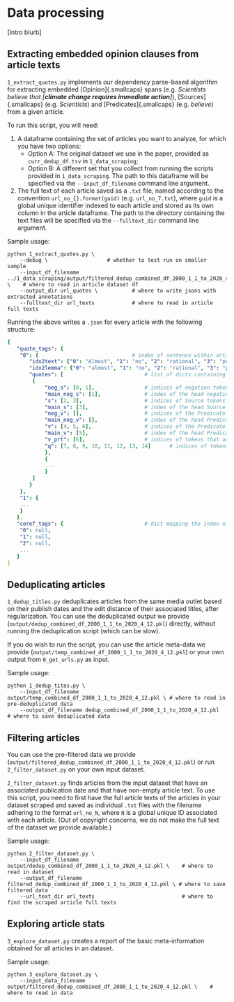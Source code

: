 # Data processing

[Intro blurb] 

## Extracting embedded opinion clauses from article texts

`1_extract_quotes.py` implements our dependency parse-based algorithm for extracting embedded [Opinion]{.smallcaps} spans (e.g. *Scientists believe that [**climate change requires immediate action**]*), [Sources]{.smallcaps} (e.g. *Scientists*) and [Predicates]{.smallcaps} (e.g. *believe*) from a given article. 

To run this script, you will need:
1. A dataframe containing the set of articles you want to analyze, for which you have two options:
	* Option A: The original dataset we use in the paper, provided as `curr_dedup_df.tsv` in `1_data_scraping`;
	* Option B: A different set that you collect from running the scripts provided in `1_data_scraping`.
	The path to this dataframe will be specified via the `--input_df_filename` command line argument.
1. The full text of each article saved as a `.txt` file, named according to the convention `url_no_{}.format(guid)` (e.g. `url_no_7.txt`), where `guid` is a global unique identifier indexed to each article and stored as its own column in the article dataframe. The path to the directory containing the text files will be specified via the `--fulltext_dir` command line argument.

Sample usage:

```
python 1_extract_quotes.py \
	--debug \ 					# whether to test run on smaller sample 
	--input_df_filename ../1_data_scraping/output/filtered_dedup_combined_df_2000_1_1_to_2020_4_12.pkl \ 	# where to read in article dataset df
	--output_dir url_quotes \ 			# where to write jsons with extracted annotations
	--fulltext_dir url_texts 			# where to read in article full texts
```

Running the above writes a `.json` for every article with the following structure:

```yaml
{
   "quote_tags": {
	"0": {								# index of sentence within article, as a `str`
	   "idx2text": {"0": "Almost", "1": "no", "2": "rational", "3": "people", ... }, 									# dict mapping each token's index within the document to the token's text
	   "idx2lemma": {"0": "almost", "1": "no", "2": "rational", "3": "person", ...},  									# dict mapping each token's index within the document to the token's lemmatized text
	   "quotes": [							# list of dicts containing annotations for all (Source, Predicate, Opinion) tuples (plus additional modifiers) that occur in the sentence
		{
			"neg_s": [0, 1],				# indices of negation tokens modifying the Source (e.g. "**Almost no** rational people would point out that climate change is a hoax.")
			"main_neg_s": [1],				# index of the head negation token modifying the Source (e.g. "Almost **no** rational people would point out that climate change is a hoax.")    
			"s": [2, 3],					# indices of Source tokens (e.g. "Almost no **rational people** would point out that climate change is a hoax.")
			"main_s": [3],					# index of the head Source token (e.g. "Almost no rational **people** would point out that climate change is a hoax.")
			"neg_v": [],					# indices of the Predicate negation tokens
			"main_neg_v": [],				# index of the head Predicate negation token
			"v": [4, 5, 6],					# indices of the Predicate tokens (e.g. "Almost no rational people **would point out** that climate change is a hoax.")
			"main_v": [5],					# index of the head Predicate token (e.g. "Almost no rational people would **point** out that climate change is a hoax.")
			"v_prt": [6],					# indices of tokens that are particles attached to the Predicate (e.g. "Almost no rational people would point **out** that climate change is a hoax.")
			"q": [7, 8, 9, 10, 11, 12, 13, 14]		# indices of tokens that are part of the embedded Opinion (e.g. "Almost no rational people would point out **that climate change is a hoax.**")
		    },
		    { 
			...
		    }
		]
 	   }
	},
	"1": {
	...
	}
   },
   "coref_tags": {							# dict mapping the index of each token in the document to its co-refering string, if present
	"0": null,
	"1": null,
	"2": null,
	...
   }
}
```

## Deduplicating articles

`1_dedup_titles.py` deduplicates articles from the same media outlet based on their publish dates and the edit distance of their associated titles, after regularization. You can use the deduplicated output we provide (`output/dedup_combined_df_2000_1_1_to_2020_4_12.pkl`) directly, without running the deduplication script (which can be slow). 

If you do wish to run the script, you can use the article meta-data we provide (`output/temp_combined_df_2000_1_1_to_2020_4_12.pkl`) or your own output from `0_get_urls.py` as input. 

Sample usage:
```
python 1_dedup_tites.py \
	--input_df_filename output/temp_combined_df_2000_1_1_to_2020_4_12.pkl \	# where to read in pre-deduplicated data
	--output_df_filename dedup_combined_df_2000_1_1_to_2020_4_12.pkl	# where to save deduplicated data
```

## Filtering articles

You can use the pre-filtered data we provide (`output/filtered_dedup_combined_df_2000_1_1_to_2020_4_12.pkl`) or run `2_filter_dataset.py` on your own input dataset.

`2_filter_dataset.py` finds articles from the input dataset that have an associated publication date and that have non-empty article text. To use this script, you need to first have the full article texts of the articles in your dataset scraped and saved as individual `.txt` files with the filename adhering to the format `url_no_N`, where `N` is a global unique ID associated with each article. (Out of copyright concerns, we do not make the full text of the dataset we provide available.) 

Sample usage:
```
python 2_filter_dataset.py \
	--input_df_filename output/dedup_combined_df_2000_1_1_to_2020_4_12.pkl \	# where to read in dataset
	--output_df_filename filtered_dedup_combined_df_2000_1_1_to_2020_4_12.pkl \	# where to save filtered data
	--url_text_dir url_texts 							# where to find the scraped article full texts
```

## Exploring article stats

`3_explore_dataset.py` creates a report of the basic meta-information obtained for all articles in an dataset.

Sample usage:
```
python 3_explore_dataset.py \
	--input_data_filename  output/filtered_dedup_combined_df_2000_1_1_to_2020_4_12.pkl \	# where to read in data
```